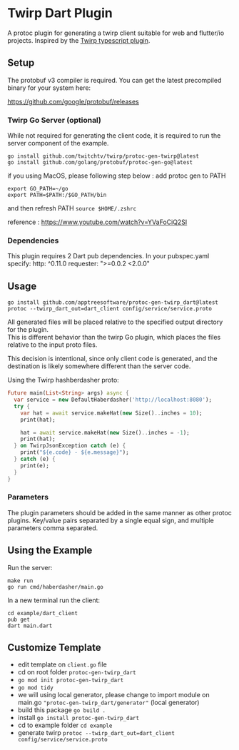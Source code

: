 # Twirp Dart Plugin

A protoc plugin for generating a twirp client suitable for web and flutter/io projects. Inspired by the [Twirp typescript plugin](https://github.com/larrymyers/protoc-gen-twirp_typescript).

## Setup

The protobuf v3 compiler is required. You can get the latest precompiled binary for your system here:

https://github.com/google/protobuf/releases

### Twirp Go Server (optional)

While not required for generating the client code, it is required to run the server component of the example.

    go install github.com/twitchtv/twirp/protoc-gen-twirp@latest
    go install github.com/golang/protobuf/protoc-gen-go@latest

if you using MacOS, please following step below :
add protoc gen to PATH
```
export GO_PATH=~/go
export PATH=$PATH:/$GO_PATH/bin
```

and then refresh PATH
```source $HOME/.zshrc```

reference : https://www.youtube.com/watch?v=YVaFoCiQ2SI
    
### Dependencies

This plugin requires 2 Dart pub dependencies. In your pubspec.yaml specify:
  http: ^0.11.0
  requester: ">=0.0.2 <2.0.0"


## Usage

    go install github.com/apptreesoftware/protoc-gen-twirp_dart@latest
    protoc --twirp_dart_out=dart_client config/service/service.proto 
    
All generated files will be placed relative to the specified output directory for the plugin.  
This is different behavior than the twirp Go plugin, which places the files relative to the input proto files.

This decision is intentional, since only client code is generated, and the destination is likely somewhere different
than the server code.

Using the Twirp hashberdasher proto:
    
```dart
Future main(List<String> args) async {
  var service = new DefaultHaberdasher('http://localhost:8080');
  try {
    var hat = await service.makeHat(new Size()..inches = 10);
    print(hat);

    hat = await service.makeHat(new Size()..inches = -1);
    print(hat);
  } on TwirpJsonException catch (e) {
    print("${e.code} - ${e.message}");
  } catch (e) {
    print(e);
  }
}
```
    
### Parameters

The plugin parameters should be added in the same manner as other protoc plugins. 
Key/value pairs separated by a single equal sign, and multiple parameters comma separated.

## Using the Example

Run the server:

    make run
    go run cmd/haberdasher/main.go
     
In a new terminal run the client:
 
    cd example/dart_client
    pub get
    dart main.dart


## Customize Template
- edit template on `client.go` file
- cd on root folder `protoc-gen-twirp_dart`
- `go mod init protoc-gen-twirp_dart`
- `go mod tidy`
- we will using local generator, please change to import module on main.go `"protoc-gen-twirp_dart/generator"` (local generator)
- build this package `go build .`
- install `go install protoc-gen-twirp_dart`    
- cd to example folder `cd example`
- generate twirp `protoc --twirp_dart_out=dart_client config/service/service.proto`
